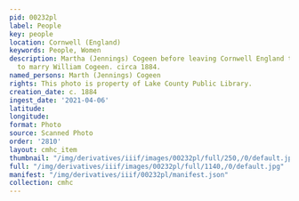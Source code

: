 ```yaml
---
pid: 00232pl
label: People
key: people
location: Cornwell (England)
keywords: People, Women
description: Martha (Jennings) Cogeen before leaving Cornwell England to come to Leadville
  to marry William Cogeen. circa 1884.
named_persons: Marth (Jennings) Cogeen
rights: This photo is property of Lake County Public Library.
creation_date: c. 1884
ingest_date: '2021-04-06'
latitude: 
longitude: 
format: Photo
source: Scanned Photo
order: '2810'
layout: cmhc_item
thumbnail: "/img/derivatives/iiif/images/00232pl/full/250,/0/default.jpg"
full: "/img/derivatives/iiif/images/00232pl/full/1140,/0/default.jpg"
manifest: "/img/derivatives/iiif/00232pl/manifest.json"
collection: cmhc
---
```

